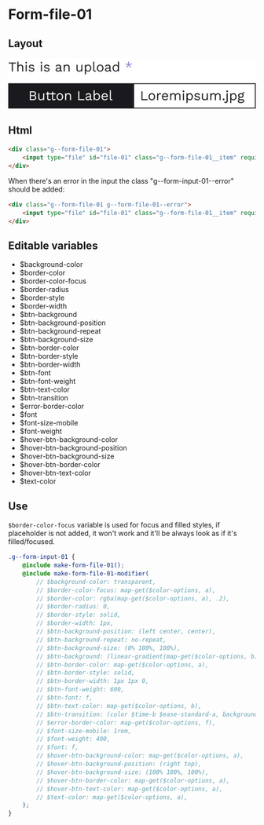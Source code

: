 # Form-file-01

## Layout

![alt text][input-01]

[input-01]: /src/img/global-components/form-fields/file-01.jpg

## Html

```html
<div class="g--form-file-01">
    <input type="file" id="file-01" class="g--form-file-01__item" required />
</div>
```

When there's an error in the input the class "g--form-input-01--error" should be added:

```html
<div class="g--form-file-01 g--form-file-01--error">
    <input type="file" id="file-01" class="g--form-file-01__item" required />
</div>
```

## Editable variables

- $background-color
- $border-color
- $border-color-focus
- $border-radius
- $border-style
- $border-width
- $btn-background
- $btn-background-position
- $btn-background-repeat
- $btn-background-size
- $btn-border-color
- $btn-border-style
- $btn-border-width
- $btn-font
- $btn-font-weight
- $btn-text-color
- $btn-transition
- $error-border-color
- $font
- $font-size-mobile
- $font-weight
- $hover-btn-background-color
- $hover-btn-background-position
- $hover-btn-background-size
- $hover-btn-border-color
- $hover-btn-text-color
- $text-color

## Use

`$border-color-focus` variable is used for focus and filled styles, if placeholder is not added, it won't work and it'll be always look as if it's filled/focused.

```scss
.g--form-input-01 {
    @include make-form-file-01();
    @include make-form-file-01-modifier(
        // $background-color: transparent,
        // $border-color-focus: map-get($color-options, a),
        // $border-color: rgba(map-get($color-options, a), .2),
        // $border-radius: 0,
        // $border-style: solid,
        // $border-width: 1px,
        // $btn-background-position: (left center, center),
        // $btn-background-repeat: no-repeat,
        // $btn-background-size: (0% 100%, 100%),
        // $btn-background: (linear-gradient(map-get($color-options, b), map-get($color-options, b)), linear-gradient(map-get($color-options, a), map-get($color-options, a))),
        // $btn-border-color: map-get($color-options, a),
        // $btn-border-style: solid,
        // $btn-border-width: 1px 1px 0,
        // $btn-font-weight: 600,
        // $btn-font: f,
        // $btn-text-color: map-get($color-options, b),
        // $btn-transition: (color $time-b $ease-standard-a, background-size $time-b $ease-standard-a),
        // $error-border-color: map-get($color-options, f),
        // $font-size-mobile: 1rem,
        // $font-weight: 400,
        // $font: f,
        // $hover-btn-background-color: map-get($color-options, a),
        // $hover-btn-background-position: (right top),
        // $hover-btn-background-size: (100% 100%, 100%),
        // $hover-btn-border-color: map-get($color-options, a),
        // $hover-btn-text-color: map-get($color-options, a),
        // $text-color: map-get($color-options, a),
    );
}
```

